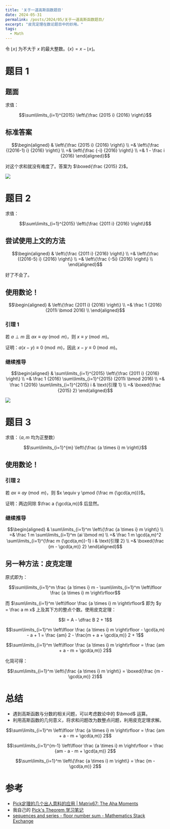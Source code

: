 ```yaml
---
title: '关于一道高斯函数题目'
date: 2024-05-31
permalink: /posts/2024/05/关于一道高斯函数题目/
excerpt: "皮克定理在数论题目中的妙用。"
tags:
  - Math
---
```


令 $\lfloor x \rfloor$ 为不大于 $x$ 的最大整数。$\{x\} = x - \lfloor x \rfloor$。

# 题目 1

## 题面

求值：

$$\sum\limits_{i=1}^{2015} \left\{\frac {2015 i} {2016} \right\}$$

## 标准答案

$$\begin{aligned}
& \left\{\frac {2015 i} {2016} \right\} \\
=& \left\{\frac {(2016-1) i} {2016} \right\} \\
=& \left\{\frac {-i} {2016} \right\} \\
=& 1 - \frac i {2016}
\end{aligned}$$

对这个求和就没有难度了。答案为 $\boxed{\frac {2015} 2}$。

![](https://cdn.luogu.com.cn/upload/image_hosting/a9xrnilh.png)

# 题目 2

求值：

$$\sum\limits_{i=1}^{2015} \left\{\frac {2011 i} {2016} \right\}$$

## 尝试使用上文的方法

$$\begin{aligned}
    & \left\{\frac {2011 i} {2016} \right\} \\
    =& \left\{\frac {(2016-5) i} {2016} \right\} \\
    =& \left\{\frac {-5i} {2016} \right\} \\
\end{aligned}$$

好了不会了。

## 使用数论！

$$\begin{aligned}
    & \left\{\frac {2011 i} {2016} \right\} \\
    =& \frac 1 {2016} (2011i \bmod 2016) \\
\end{aligned}$$

### 引理 1

若 $a \perp m$ 且 $ax \equiv ay \pmod m$，则 $x \equiv y \pmod m$。

证明：$a(x-y) \equiv 0 \pmod m$，因此 $x-y \equiv 0 \pmod m$。

### 继续推导

$$\begin{aligned}
    & \sum\limits_{i=1}^{2015} \left\{\frac {2011 i} {2016} \right\} \\
    =& \frac 1 {2016} \sum\limits_{i=1}^{2015} (2011i \bmod 2016) \\
    =& \frac 1 {2016} \sum\limits_{i=1}^{2015} i & \text{引理 1} \\
    =& \boxed{\frac {2015} 2}
\end{aligned}$$

![](https://cdn.luogu.com.cn/upload/image_hosting/a9xrnilh.png)

# 题目 3

求值：（$a,m$ 均为正整数）

$$\sum\limits_{i=1}^{m} \left\{\frac {a \times i} m \right\}$$

## 使用数论！

### 引理 2

若 $ax \equiv ay \pmod m$，则 $x \equiv y \pmod {\frac m {\gcd(a,m)}}$。

证明：两边同除 $\frac a {\gcd(a,m)}$ 后显然。

### 继续推导

$$\begin{aligned}
    & \sum\limits_{i=1}^m \left\{\frac {a \times i} m \right\} \\
    =& \frac 1 m \sum\limits_{i=1}^m (ai \bmod m) \\
    =& \frac 1 m \gcd(a,m)^2 \sum\limits_{i=1}^{\frac m {\gcd(a,m)}-1} i & \text{引理 2} \\
    =& \boxed{\frac {m - \gcd(a,m)} 2}
\end{aligned}$$

## 另一种方法：皮克定理

原式即为：

$$\sum\limits_{i=1}^m \frac {a \times i} m  - \sum\limits_{i=1}^m \left\lfloor \frac {a \times i} m \right\rfloor$$

而 $\sum\limits_{i=1}^m \left\lfloor \frac {a \times i} m \right\rfloor$ 即为 $y = \frac a m x$ 上及其下方的整点个数。使用皮克定理：

$$I = A - \dfrac B 2 + 1$$

$$\sum\limits_{i=1}^m \left\lfloor \frac {a \times i} m \right\rfloor - \gcd(a,m) - a + 1 = \frac {am} 2 - \frac{m + a + \gcd(a,m)} 2 + 1$$

$$\sum\limits_{i=1}^m \left\lfloor \frac {a \times i} m \right\rfloor = \frac {am + a - m + \gcd(a,m)} 2$$

化简可得：

$$\sum\limits_{i=1}^m \left\{\frac {a \times i} m \right\} = \boxed{\frac {m - \gcd(a,m)} 2}$$

# 总结

- 遇到高斯函数与分数的相关问题，可以考虑数论中的 $\bmod$ 运算。
- 利用高斯函数的几何意义，将求和问题改为数整点问题，利用皮克定理求解。

$$\sum\limits_{i=1}^m \left\lfloor \frac {a \times i} m \right\rfloor = \frac {am + a - m + \gcd(a,m)} 2$$

$$\sum\limits_{i=1}^{m-1} \left\lfloor \frac {a \times i} m \right\rfloor = \frac {am - a - m + \gcd(a,m)} 2$$

$$\sum\limits_{i=1}^m \left\{\frac {a \times i} m \right\} = \frac {m - \gcd(a,m)} 2$$

# 参考

- [Pick定理的几个出人意料的应用 | Matrix67: The Aha Moments](http://www.matrix67.com/blog/archives/2199)
- 我自己的 [Pick's Theorem 学习笔记](https://www.cnblogs.com/AugustLight/p/-/Solution-UVA10088)
- [sequences and series - floor number sum - Mathematics Stack Exchange](https://math.stackexchange.com/questions/207604/floor-number-sum)